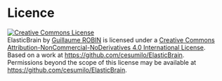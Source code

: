 # Licence

<a rel="license" href="http://creativecommons.org/licenses/by-nc-nd/4.0/"><img alt="Creative Commons License" style="border-width:0" src="https://i.creativecommons.org/l/by-nc-nd/4.0/88x31.png" /></a><br /><span xmlns:dct="http://purl.org/dc/terms/" property="dct:title">ElasticBrain</span> by <a xmlns:cc="http://creativecommons.org/ns#" href="https://github.com/cesumilo/ElasticBrain" property="cc:attributionName" rel="cc:attributionURL">Guillaume ROBIN</a> is licensed under a <a rel="license" href="http://creativecommons.org/licenses/by-nc-nd/4.0/">Creative Commons Attribution-NonCommercial-NoDerivatives 4.0 International License</a>.<br />Based on a work at <a xmlns:dct="http://purl.org/dc/terms/" href="https://github.com/cesumilo/ElasticBrain" rel="dct:source">https://github.com/cesumilo/ElasticBrain</a>.<br />Permissions beyond the scope of this license may be available at <a xmlns:cc="http://creativecommons.org/ns#" href="https://github.com/cesumilo/ElasticBrain" rel="cc:morePermissions">https://github.com/cesumilo/ElasticBrain</a>.